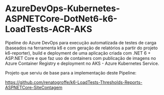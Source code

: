 # AzureDevOps-Kubernetes-ASPNETCore-DotNet6-k6-LoadTests-ACR-AKS

Pipeline do Azure DevOps para execução automatizada de testes de carga (baseados na ferramenta k6 e com geração de relatórios a partir do projeto k6-reporter), build e deployment de uma aplicação criada com .NET 6 + ASP.NET Core e que faz uso de containers com publicação de imagens no Azure Container Registry e deployment no AKS - Azure Kubernetes Service.

Projeto que serviu de base para a implementação deste Pipeline:

https://github.com/renatogroffe/k6-LoadTests-Thresholds-Reports-ASPNETCore-SiteContagem
